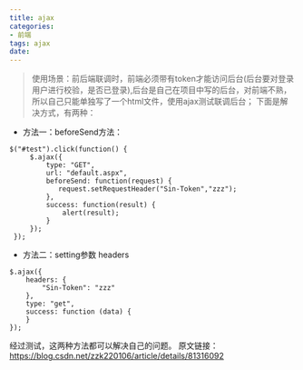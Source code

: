 ```yaml
---
title: ajax
categories:
- 前端
tags: ajax
date:
---
```


> 使用场景：前后端联调时，前端必须带有token才能访问后台(后台要对登录用户进行校验，是否已登录),后台是自己在项目中写的后台，对前端不熟，所以自己只能单独写了一个html文件，使用ajax测试联调后台；
下面是解决方式，有两种：

- 方法一：beforeSend方法：
~~~
$("#test").click(function() {
     $.ajax({
         type: "GET",
         url: "default.aspx",
         beforeSend: function(request) {
            request.setRequestHeader("Sin-Token","zzz");
         },
         success: function(result) {
             alert(result);
         }
     });
 });
~~~
- 方法二：setting参数 headers
~~~
$.ajax({
    headers: {
        "Sin-Token": "zzz"
    },
    type: "get",
    success: function (data) {
    }
});
~~~

经过测试，这两种方法都可以解决自己的问题。
原文链接：https://blog.csdn.net/zzk220106/article/details/81316092

